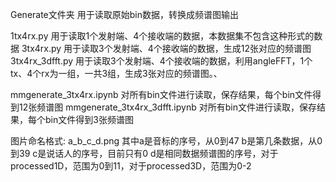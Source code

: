 Generate文件夹 用于读取原始bin数据，转换成频谱图输出

1tx4rx.py 用于读取1个发射端、4个接收端的数据，本数据集不包含这种形式的数据
3tx4rx.py 用于读取3个发射端、4个接收端的数据，生成12张对应的频谱图
3tx4rx_3dfft.py 用于读取3个发射端、4个接收端的数据，利用angleFFT，1个tx、4个rx为一组，一共3组，生成3张对应的频谱图。、

mmgenerate_3tx4rx.ipynb 对所有bin文件进行读取，保存结果，每个bin文件得到12张频谱图
mmgenerate_3tx4rx_3dfft.ipynb 对所有bin文件进行读取，保存结果，每个bin文件得到3张频谱图

图片命名格式:
a_b_c_d.png
    其中a是音标的序号，从0到47
    b是第几条数据，从0到39
    c是说话人的序号，目前只有0
    d是相同数据频谱图的序号，对于processed1D，范围为0到11，对于processed3D，范围为0-2